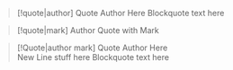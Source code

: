 > [!quote|author] Quote Author Here
> Blockquote text here

> [!quote|mark] Author
> Quote with Mark

> [!Quote|author mark] Quote Author Here <br>New Line stuff here
> Blockquote text here